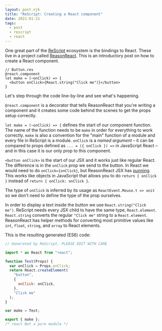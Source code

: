 ```yaml
---
layout: post.njk
title: "ReScript: Creating a React component"
date: 2021-01-21
tags:
  - post
  - rescript
  - react
---
```


One great part of the [ReScript](https://rescript-lang.org/) ecosystem is the bindings to React. These live
in a project called [ReasonReact](https://reasonml.github.io/reason-react/).
This is an introductory post on how to create a React component.

```reason
// Button.res
@react.component
let make = (~onClick) => {
  <button onClick>{React.string("Click me")}</button>
}
```

Let's step through the code line-by-line and see what's happening.

`@react.component` is a decorator that tells ReasonReact that you're writing a
component and it creates some code behind the scenes to get the props setup
correctly.

`let make = (~onClick) => {` defines the start of our component function. The
name of the function needs to be `make` in order for everything to work
correctly. `make` is also a convention for the "main" function of a module and every
file in ReScript is a module. `onClick` is a _named argument_ – it can be compared to props defined as `... = ({ onClick }) =>` in JavaScript React – and in this case it is our only prop to this component.

`<button onClick>` is the start of our JSX and it works just like regular React.
The difference is in the `onClick` prop we send to the button. In React we would need to
do `onClick={onClick}`, but ReasonReact JSX has [punning](https://rescript-lang.org/docs/manual/latest/jsx#punning). This works like objects in JavaScript that allows you to do `return { onClick }` instead of `return { onClick: onClick }`.

The type of `onClick` is inferred by its usage as `ReactEvent.Mouse.t => unit`
so we don't need to define the type of the prop ourselves.

In order to display a text inside the button we use `React.string("Click me")`. ReScript needs every JSX child to have the same type, `React.element`. `React.string` converts the regular `"Click me"` string to a `React.element`. ReasonReact has helper methods for converting most primitive values like `int`, `float`, `string`, and `array` to React elements.

This is the resulting generated (ES6) code:

```js
// Generated by ReScript, PLEASE EDIT WITH CARE

import * as React from "react";

function Test(Props) {
  var onClick = Props.onClick;
  return React.createElement(
    "button",
    {
      onClick: onClick,
    },
    "Click me"
  );
}

var make = Test;

export { make };
/* react Not a pure module */
```

